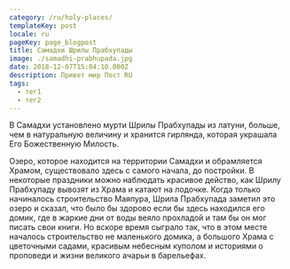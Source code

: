 ```yaml
---
category: /ru/holy-places/
templateKey: post
locale: ru
pageKey: page_blogpost
title: Самадхи Шрилы Прабхупады
image: ./samadhi-prabhupada.jpg
date: 2018-12-07T15:04:10.000Z
description: Привет мир Пост RU
tags:
  - тег1
  - тег2
---
```


В Самадхи установлено мурти Шрилы Прабхупады из латуни, больше, чем в натуральную величину и хранится гирлянда, которая украшала Его Божественную Милость.

Озеро, которое находится на территории Самадхи и обрамляется Храмом, существовало здесь с самого начала, до постройки. В некоторые праздники можно наблюдать красивое действо, как Шрилу Прабхупаду вывозят из Храма и катают на лодочке. Когда только начиналось строительство Маяпура, Шрила Прабхупада заметил это озеро и сказал, что было бы здорово если бы здесь находился его домик, где в жаркие дни от воды веяло прохладой и там бы он мог писать свои книги. Но вскоре время сыграло так, что в этом месте началось строительство не маленького домика, а большого Храма с цветочными садами, красивым небесным куполом и историями о проповеди и жизни великого ачарьи в барельефах.
